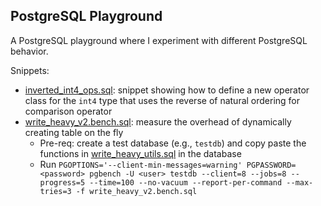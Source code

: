 ## PostgreSQL Playground

A PostgreSQL playground where I experiment with different PostgreSQL behavior.

Snippets:

* [inverted_int4_ops.sql](./inverted_int4_ops.sql): snippet showing how to define a new operator class for the `int4` type that uses the reverse of natural ordering for comparison operator
* [write_heavy_v2.bench.sql](./write_heavy.bench.sql): measure the overhead of dynamically creating table on the fly
  * Pre-req: create a test database (e.g., `testdb`) and copy paste the functions in [write_heavy_utils.sql](./write_heavy_utils.sql) in the database
  * Run `PGOPTIONS='--client-min-messages=warning' PGPASSWORD=<password> pgbench -U <user> testdb --client=8 --jobs=8 --progress=5 --time=100 --no-vacuum --report-per-command --max-tries=3 -f write_heavy_v2.bench.sql`